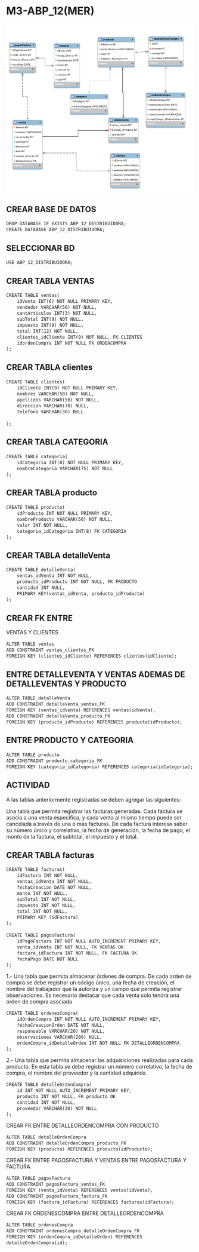 # M3-ABP_12(MER)

![](./assets/img/M3.ABP_12.png)

## CREAR BASE DE DATOS

    DROP DATABASE IF EXISTS ABP_12_DISTRIBUIDORA;
    CREATE DATABASE ABP_12_DISTRIBUIDORA;

## SELECCIONAR BD

    USE ABP_12_DISTRIBUIDORA;

## CREAR TABLA VENTAS

    CREATE TABLE ventas(
        idVenta INT(6) NOT NULL PRIMARY KEY,
        vendedor VARCHAR(50) NOT NULL,
        cantArticulos INT(3) NOT NULL,
        subTotal INT(9) NOT NULL,
        impuesto INT(9) NOT NULL,
        total INT(12) NOT NULL,
        clientes_idCliente INT(9) NOT NULL, FK CLIENTES
        idordenCompra INT NOT NULL FK ORDENCOMPRA
    );

## CREAR TABLA clientes

    CREATE TABLE clientes(
        idCliente INT(9) NOT NULL PRIMARY KEY,
        nombres VARCHAR(50) NOT NULL,
        apellidos VARCHAR(50) NOT NULL,
        direccion VARCHAR(70) NULL,
        telefono VARCHAR(30) NULL

    );

## CREAR TABLA CATEGORIA

    CREATE TABLE categoria(
        idCategoria INT(8) NOT NULL PRIMARY KEY,
        nombreCategoria VARCHAR(75) NOT NULL
    );

## CREAR TABLA producto

    CREATE TABLE producto(
        idProducto INT NOT NULL PRIMARY KEY,
        nombreProducto VARCHAR(50) NOT NULL,
        valor INT NOT NULL,
        categoria_idCategoria INT(8) FK CATEGORIA
    );

## CREAR TABLA detalleVenta

    CREATE TABLE detalleVenta(
        ventas_idVenta INT NOT NULL,
        producto_idProducto INT NOT NULL, FK PRODUCTO
        cantidad INT NULL,
        PRIMARY KEY(ventas_idVenta, producto_idProducto)
    );

## CREAR FK ENTRE

VENTAS Y CLIENTES

    ALTER TABLE ventas
    ADD CONSTRAINT ventas_clientes_FK
    FOREIGN KEY (clientes_idCliente) REFERENCES clientes(idCliente);

## ENTRE DETALLEVENTA Y VENTAS ADEMAS DE DETALLEVENTAS Y PRODUCTO

    ALTER TABLE detalleVenta
    ADD CONSTRAINT detalleVenta_ventas_FK
    FOREIGN KEY (ventas_idVenta) REFERENCES ventas(idVenta),
    ADD CONSTRAINT detalleVenta_producto_FK
    FOREIGN KEY (producto_idProducto) REFERENCES producto(idProducto);

## ENTRE PRODUCTO Y CATEGORIA

    ALTER TABLE producto
    ADD CONSTRAINT producto_categoria_FK
    FOREIGN KEY (categoria_idCategoria) REFERENCES categoria(idCategoria);

## ACTIVIDAD

A las tablas anteriormente registradas se deben agregar las siguientes:

Una tabla que permita registrar las facturas generadas. Cada factura se asocia a una venta
específica, y cada venta al mismo tiempo puede ser cancelada a través de una o más
facturas. De cada factura interesa saber su número único y correlativo, la fecha de
generación, la fecha de pago, el monto de la factura, el subtotal, el impuesto y el total.

## CREAR TABLA facturas

    CREATE TABLE facturas(
        idFactura INT NOT NULL,
        ventas_idVenta INT NOT NULL,
        fechaCreacion DATE NOT NULL,
        monto INT NOT NULL,
        subTotal INT NOT NULL,
        impuesto INT NOT NULL,
        total INT NOT NULL,
        PRIMARY KEY (idFactura)
    );

    CREATE TABLE pagosFactura(
        idPagoFactura INT NOT NULL AUTO_INCREMENT PRIMARY KEY,
        venta_idVenta INT NOT NULL, FK VENTAS OK
        factura_idFactura INT NOT NULL, FK FACTURA OK
        fechaPago DATE NOT NULL
    );

1.- Una tabla que permita almacenar órdenes de compra. De cada orden de compra se debe
registrar un código único, una fecha de creación, el nombre del trabajador que la autoriza y
un campo que permita registrar observaciones. Es necesario destacar que cada venta solo
tendrá una orden de compra asociada

    CREATE TABLE ordenesCompra(
        idOrdenCompra INT NOT NULL AUTO_INCREMENT PRIMARY KEY,
        fechaCreacionOrden DATE NOT NULL,
        responsable VARCHAR(20) NOT NULL,
        observaciones VARCHAR(200) NULL,
        ordenCompra_idDetalleOrden INT NOT NULL FK DETALLEORDENCOMPRA
    );

2.- Una tabla que permita almacenar las adquisiciones realizadas para cada producto. En esta
tabla se debe registrar un número correlativo, la fecha de compra, el nombre del proveedor
y la cantidad adquirida.

    CREATE TABLE detalleOrdenCompra(
        id INT NOT NULL AUTO_INCREMENT PRIMARY KEY,
        producto INT NOT NULL, FK producto OK
        cantidad INT NOT NULL,
        proveedor VARCHAR(30) NOT NULL
    );

CREAR FK ENTRE DETALLEORDENCOMPRA CON PRODUCTO

    ALTER TABLE detalleOrdenCompra
    ADD CONSTRAINT detalleOrdenCompra_producto_FK
    FOREIGN KEY (producto) REFERENCES producto(idProducto);

CREAR FK
ENTRE PAGOSFACTURA Y VENTAS
ENTRE PAGOSFACTURA Y FACTURA

    ALTER TABLE pagosFactura
    ADD CONSTRAINT pagosFactura_ventas_FK
    FOREIGN KEY (venta_idVenta) REFERENCES ventas(idVenta),
    ADD CONSTRAINT pagosFactura_factura_FK
    FOREIGN KEY (factura_idFactura) REFERENCES facturas(idFactura);

CREAR FK ORDENESCOMPRA ENTRE DETALLEORDENCOMPRA

    ALTER TABLE ordenesCompra
    ADD CONSTRAINT ordenesCompra_detalleOrdenCompra_FK
    FOREIGN KEY (ordenCompra_idDetalleOrden) REFERENCES detalleOrdenCompra(id);
